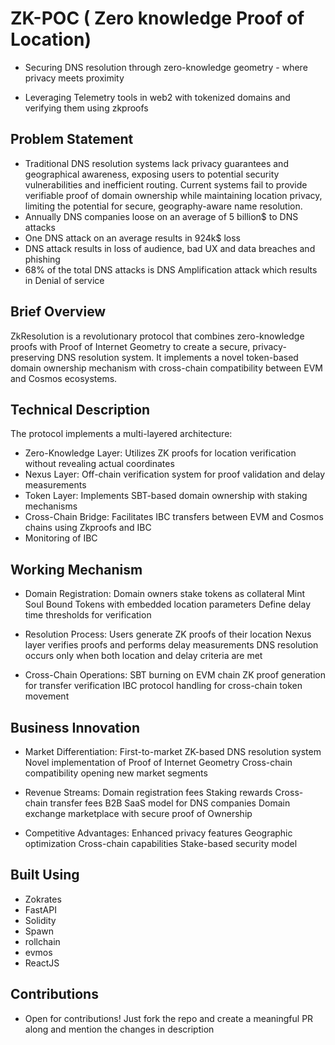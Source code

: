# ZK-POC ( Zero knowledge Proof of Location)
- Securing DNS resolution through zero-knowledge geometry - where privacy meets proximity

- Leveraging Telemetry tools in web2 with tokenized domains and verifying them using zkproofs


## Problem Statement
- Traditional DNS resolution systems lack privacy guarantees and geographical awareness, exposing users to potential security vulnerabilities and inefficient routing. Current systems fail to provide verifiable proof of domain ownership while maintaining location privacy, limiting the potential for secure, geography-aware name resolution.
- Annually DNS companies loose on an average of 5 billion$ to DNS attacks
- One DNS attack on an average results in 924k$ loss
- DNS attack results in loss of audience, bad UX and data breaches and phishing
- 68% of the total DNS attacks is DNS Amplification attack which results in Denial of service 

## Brief Overview
ZkResolution is a revolutionary protocol that combines zero-knowledge proofs with Proof of Internet Geometry to create a secure, privacy-preserving DNS resolution system. It implements a novel token-based domain ownership mechanism with cross-chain compatibility between EVM and Cosmos ecosystems.

## Technical Description
The protocol implements a multi-layered architecture:
- Zero-Knowledge Layer: Utilizes ZK proofs for location verification without revealing actual coordinates
- Nexus Layer: Off-chain verification system for proof validation and delay measurements
- Token Layer: Implements SBT-based domain ownership with staking mechanisms
- Cross-Chain Bridge: Facilitates IBC transfers between EVM and Cosmos chains using Zkproofs and IBC
- Monitoring of IBC 

## Working Mechanism

- Domain Registration:
Domain owners stake tokens as collateral
Mint Soul Bound Tokens with embedded location parameters
Define delay time thresholds for verification


- Resolution Process:
Users generate ZK proofs of their location
Nexus layer verifies proofs and performs delay measurements
DNS resolution occurs only when both location and delay criteria are met

- Cross-Chain Operations:
SBT burning on EVM chain
ZK proof generation for transfer verification
IBC protocol handling for cross-chain token movement

## Business Innovation

- Market Differentiation:
First-to-market ZK-based DNS resolution system
Novel implementation of Proof of Internet Geometry
Cross-chain compatibility opening new market segments

- Revenue Streams:
Domain registration fees
Staking rewards
Cross-chain transfer fees
B2B SaaS model for DNS companies 
Domain exchange marketplace with secure proof of Ownership

- Competitive Advantages:
Enhanced privacy features
Geographic optimization
Cross-chain capabilities
Stake-based security model

## Built Using
- Zokrates
- FastAPI
- Solidity
- Spawn
- rollchain
- evmos
- ReactJS

## Contributions 
- Open for contributions! Just fork the repo and create a meaningful PR along and mention the changes in description
